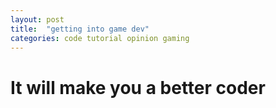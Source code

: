 ```yaml
---
layout: post
title:  "getting into game dev"
categories: code tutorial opinion gaming
---
```


# It will make you a better coder

